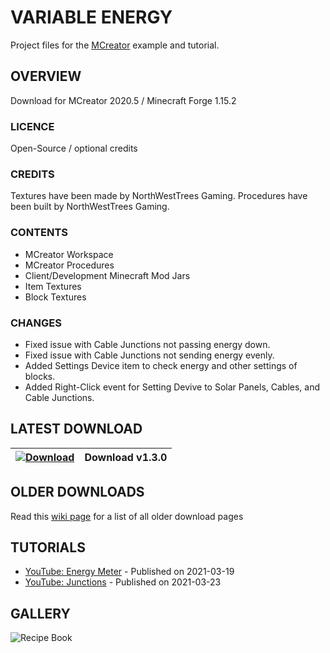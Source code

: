 # VARIABLE ENERGY
Project files for the [MCreator](https://mcreator.net/) example and tutorial. 

## OVERVIEW
Download for MCreator 2020.5 / Minecraft Forge 1.15.2

### LICENCE
Open-Source / optional credits

### CREDITS
Textures have been made by NorthWestTrees Gaming.
Procedures have been built by NorthWestTrees Gaming.

### CONTENTS
* MCreator Workspace
* MCreator Procedures
* Client/Development Minecraft Mod Jars
* Item Textures
* Block Textures

### CHANGES
* Fixed issue with Cable Junctions not passing energy down.
* Fixed issue with Cable Junctions not sending energy evenly.
* Added Settings Device item to check energy and other settings of blocks.
* Added Right-Click event for Setting Devive to Solar Panels, Cables, and Cable Junctions.

## LATEST DOWNLOAD
| [![Download](https://i.imgur.com/Xcxx2Gr.png)](https://github.com/MCreator-Examples/Variable-Energy/files/6191560/variable_energy_1_3_0.zip) | Download v1.3.0 |
| --- | --- |

## OLDER DOWNLOADS
Read this [wiki page](https://github.com/MCreator-Examples/Variable-Energy/wiki/Downloads) for a list of all older download pages

## TUTORIALS
* [YouTube: Energy Meter](https://youtu.be/yXQUGSn3hy4) - Published on 2021-03-19
* [YouTube: Junctions](https://youtu.be/PFY7rGRHYO0) - Published on 2021-03-23

## GALLERY
![Recipe Book](https://i.imgur.com/rltZnsw.png)
